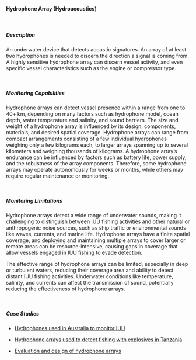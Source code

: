 <br>

#### **Hydrophone Array (Hydroacoustics)**

<br>

##### **Description**

An underwater device that detects acoustic signatures. An array of at least two hydrophones is needed to discern the direction a signal is coming from. A highly sensitive hydrophone array can discern vessel activity, and even specific vessel characteristics such as the engine or compressor type. 

<br>

##### **Monitoring Capabilities**

Hydrophone arrays can detect vessel presence within a range from one to 40+ km, depending on many factors such as hydrophone model, ocean depth, water temperature and salinity, and sound barriers. The size and weight of a hydrophone array is influenced by its design, components, materials, and desired spatial coverage. Hydrophone arrays can range from compact arrangements consisting of a few individual hydrophones weighing only a few kilograms each, to larger arrays spanning up to several kilometers and weighing thousands of kilograms. A hydrophone array’s endurance can be influenced by factors such as battery life, power supply, and the robustness of the array components. Therefore, some hydrophone arrays may operate autonomously for weeks or months, while others may require regular maintenance or monitoring. 


<br>

##### **Monitoring Limitations**

Hydrophone arrays detect a wide range of underwater sounds, making it challenging to distinguish between IUU fishing activities and other natural or anthropogenic noise sources, such as ship traffic or environmental sounds like waves, currents, and marine life. Hydrophone arrays have a finite spatial coverage, and deploying and maintaining multiple arrays to cover larger or remote areas can be resource-intensive, causing gaps in coverage that allow vessels engaged in IUU fishing to evade detection. 

The effective range of hydrophone arrays can be limited, especially in deep or turbulent waters, reducing their coverage area and ability to detect distant IUU fishing activities. Underwater conditions like temperature, salinity, and currents can affect the transmission of sound, potentially reducing the effectiveness of hydrophone arrays.


<br>

##### **Case Studies**

- [Hydrophones used in Australia to monitor IUU](https://www.seafoodsource.com/news/environment-sustainability/australia-deploys-new-underwater-technology-to-fight-illegal-fishing?utm_source=marketo&utm_medium=email&utm_campaign=newsletter&utm_content=newsletter&mkt_tok=eyJpIjoiTldaaFpqUXhaVEF5TnpWaiIsInQiOiJQSU9TOTdoNWJwWDZmY2x6TUZabndpbnd5cW5obmFPbjd5TmRCXC81OHJwQnh6eHJXTmpzb0dqSUFHOExNWHROZUVUNXV3MmgwSlRza2xKbUx5Y3ZcLytNd0ZiSlJmemlydnFTaFI2V3UrUVwvaXpwMVNYYTRMM09VWUtTM3VrSG9JZyJ9)

- [Hydrophone arrays used to detect fishing with explosives in Tanzania](https://www.researchgate.net/profile/Gill-Braulik-2/publication/288830032_Fishing_with_explosives_in_Tanzania_spatial_distribution_and_hotspots/links/5685227308aebccc4e114722/Fishing-with-explosives-in-Tanzania-spatial-distribution-and-hotspots.pdf)

- [Evaluation and design of hydrophone arrays](https://www.mdpi.com/2077-1312/9/8/868)

<br>
